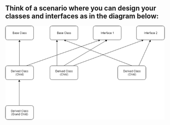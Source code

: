 ## Think of a scenario where you can design your classes and interfaces as in the diagram below:
![alt text](https://github.com/binbsr/.NETClassesCotiviti/blob/master/BishnuRawal/Homework/ClassDiagram.png)
